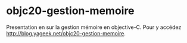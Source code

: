 objc20-gestion-memoire
======================
Presentation en sur la gestion mémoire en objective-C. Pour y accédez http://blog.yageek.net/objc20-gestion-memoire.

